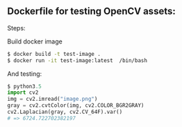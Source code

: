 ## Dockerfile for testing OpenCV assets:

Steps:

Build docker image

```sh
$ docker build -t test-image .
$ docker run -it test-image:latest  /bin/bash
```

And testing:

```py
$ python3.5
import cv2
img = cv2.imread("image.png")
gray = cv2.cvtColor(img, cv2.COLOR_BGR2GRAY)
cv2.Laplacian(gray, cv2.CV_64F).var()
# => 6724.722702382197
```
